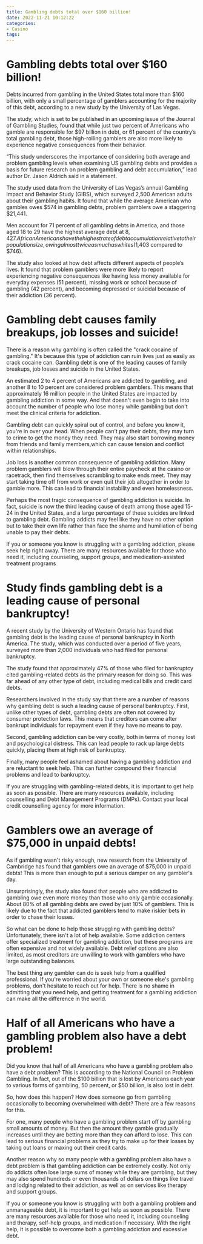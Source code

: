 ```yaml
---
title: Gambling debts total over $160 billion!
date: 2022-11-21 10:12:22
categories:
- Casino
tags:
---
```



#  Gambling debts total over $160 billion!

Debts incurred from gambling in the United States total more than $160 billion, with only a small percentage of gamblers accounting for the majority of this debt, according to a new study by the University of Las Vegas.

The study, which is set to be published in an upcoming issue of the Journal of Gambling Studies, found that while just two percent of Americans who gamble are responsible for $97 billion in debt, or 61 percent of the country’s total gambling debt, those high-rolling gamblers are also more likely to experience negative consequences from their behavior.

“This study underscores the importance of considering both average and problem gambling levels when examining US gambling debts and provides a basis for future research on problem gambling and debt accumulation,” lead author Dr. Jason Aldrich said in a statement.

The study used data from the University of Las Vegas’s annual Gambling Impact and Behavior Study (GIBS), which surveyed 2,500 American adults about their gambling habits. It found that while the average American who gambles owes $574 in gambling debts, problem gamblers owe a staggering $21,441.

Men account for 71 percent of all gambling debts in America, and those aged 18 to 29 have the highest average debt at $8,427. African Americans have the highest rate of debt accumulation relative to their population size, owing almost twice as much as whites ($1,403 compared to $746).

The study also looked at how debt affects different aspects of people’s lives. It found that problem gamblers were more likely to report experiencing negative consequences like having less money available for everyday expenses (51 percent), missing work or school because of gambling (42 percent), and becoming depressed or suicidal because of their addiction (36 percent).

#  Gambling debt causes family breakups, job losses and suicide!

There is a reason why gambling is often called the "crack cocaine of gambling." It's because this type of addiction can ruin lives just as easily as crack cocaine can. Gambling debt is one of the leading causes of family breakups, job losses and suicide in the United States.

An estimated 2 to 4 percent of Americans are addicted to gambling, and another 8 to 10 percent are considered problem gamblers. This means that approximately 16 million people in the United States are impacted by gambling addiction in some way. And that doesn't even begin to take into account the number of people who lose money while gambling but don't meet the clinical criteria for addiction.

Gambling debt can quickly spiral out of control, and before you know it, you're in over your head. When people can't pay their debts, they may turn to crime to get the money they need. They may also start borrowing money from friends and family members,which can cause tension and conflict within relationships.

Job loss is another common consequence of gambling addiction. Many problem gamblers will blow through their entire paycheck at the casino or racetrack, then find themselves scrambling to make ends meet. They may start taking time off from work or even quit their job altogether in order to gamble more. This can lead to financial instability and even homelessness.

Perhaps the most tragic consequence of gambling addiction is suicide. In fact, suicide is now the third leading cause of death among those aged 15-24 in the United States, and a large percentage of these suicides are linked to gambling debt. Gambling addicts may feel like they have no other option but to take their own life rather than face the shame and humiliation of being unable to pay their debts.

If you or someone you know is struggling with a gambling addiction, please seek help right away. There are many resources available for those who need it, including counseling, support groups, and medication-assisted treatment programs

#  Study finds gambling debt is a leading cause of personal bankruptcy!

A recent study by the University of Western Ontario has found that gambling debt is the leading cause of personal bankruptcy in North America. The study, which was conducted over a period of five years, surveyed more than 2,000 individuals who had filed for personal bankruptcy.

The study found that approximately 47% of those who filed for bankruptcy cited gambling-related debts as the primary reason for doing so. This was far ahead of any other type of debt, including medical bills and credit card debts.

Researchers involved in the study say that there are a number of reasons why gambling debt is such a leading cause of personal bankruptcy. First, unlike other types of debt, gambling debts are often not covered by consumer protection laws. This means that creditors can come after bankrupt individuals for repayment even if they have no means to pay.

Second, gambling addiction can be very costly, both in terms of money lost and psychological distress. This can lead people to rack up large debts quickly, placing them at high risk of bankruptcy.

Finally, many people feel ashamed about having a gambling addiction and are reluctant to seek help. This can further compound their financial problems and lead to bankruptcy.

If you are struggling with gambling-related debts, it is important to get help as soon as possible. There are many resources available, including counselling and Debt Management Programs (DMPs). Contact your local credit counselling agency for more information.

#  Gamblers owe an average of $75,000 in unpaid debts!

As if gambling wasn't risky enough, new research from the University of Cambridge has found that gamblers owe an average of $75,000 in unpaid debts! This is more than enough to put a serious damper on any gambler's day.

Unsurprisingly, the study also found that people who are addicted to gambling owe even more money than those who only gamble occasionally. About 80% of all gambling debts are owed by just 10% of gamblers. This is likely due to the fact that addicted gamblers tend to make riskier bets in order to chase their losses.

So what can be done to help those struggling with gambling debts? Unfortunately, there isn't a lot of help available. Some addiction centers offer specialized treatment for gambling addiction, but these programs are often expensive and not widely available. Debt relief options are also limited, as most creditors are unwilling to work with gamblers who have large outstanding balances.

The best thing any gambler can do is seek help from a qualified professional. If you're worried about your own or someone else's gambling problems, don't hesitate to reach out for help. There is no shame in admitting that you need help, and getting treatment for a gambling addiction can make all the difference in the world.

#  Half of all Americans who have a gambling problem also have a debt problem!

Did you know that half of all Americans who have a gambling problem also have a debt problem? This is according to the National Council on Problem Gambling. In fact, out of the $100 billion that is lost by Americans each year to various forms of gambling, 50 percent, or $50 billion, is also lost in debt.

So, how does this happen? How does someone go from gambling occasionally to becoming overwhelmed with debt? There are a few reasons for this.

For one, many people who have a gambling problem start off by gambling small amounts of money. But then the amount they gamble gradually increases until they are betting more than they can afford to lose. This can lead to serious financial problems as they try to make up for their losses by taking out loans or maxing out their credit cards.

Another reason why so many people with a gambling problem also have a debt problem is that gambling addiction can be extremely costly. Not only do addicts often lose large sums of money while they are gambling, but they may also spend hundreds or even thousands of dollars on things like travel and lodging related to their addiction, as well as on services like therapy and support groups.

If you or someone you know is struggling with both a gambling problem and unmanageable debt, it is important to get help as soon as possible. There are many resources available for those who need it, including counseling and therapy, self-help groups, and medication if necessary. With the right help, it is possible to overcome both a gambling addiction and excessive debt.